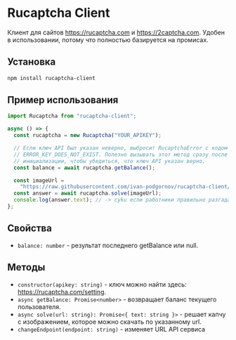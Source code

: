 # Rucaptcha Client

Клиент для сайтов https://rucaptcha.com и https://2captcha.com. Удобен в
использовании, потому что полностью базируется на промисах.

## Установка

```bash
npm install rucaptcha-client
```

## Пример использования

```javascript
import Rucaptcha from "rucaptcha-client";

async () => {
  const rucaptcha = new Rucaptcha("YOUR_APIKEY");

  // Если ключ API был указан неверно, выбросит RucaptchaError с кодом
  // ERROR_KEY_DOES_NOT_EXIST. Полезно вызывать этот метод сразу после
  // инициализации, чтобы убедиться, что ключ API указан верно.
  const balance = await rucaptcha.getBalance();

  const imageUrl =
    "https://raw.githubusercontent.com/ivan-podgornov/rucaptcha-client/master/src/rucaptcha/images/captcha.jpg";
  const answer = await rucaptcha.solve(imageUrl);
  console.log(answer.text); // -> cyku если работники правильно разгадали капчу
};
```

## Свойства

- `balance: number` - результат последнего getBalance или null.

## Методы

- `constructor(apikey: string)` - ключ можно найти здесь: https://rucaptcha.com/setting.
- `async getBalance: Promise<number>` - возвращает баланс текущего пользователя.
- `async solve(url: string): Promise<{ text: string }>` - решает капчу с
  изображением, которое можно скачать по указанному url.
- `changeEndpoint(endpoint: string)` - изменяет URL API сервиса
